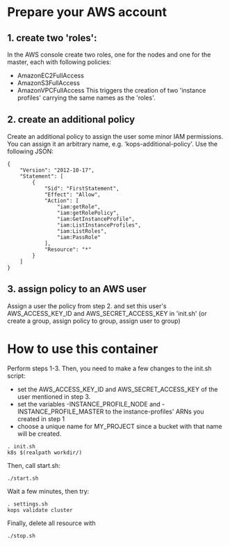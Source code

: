 # Prepare your AWS account

## 1. create two 'roles':
In the AWS console create two roles, one for the nodes and one for the master, each with following policies:
- AmazonEC2FullAccess
- AmazonS3FullAccess
- AmazonVPCFullAccess
This triggers the creation of two 'instance profiles' carrying the same names as the 'roles'.

## 2. create an additional policy
Create an additional policy to assign the user some minor IAM permissions.
You can assign it an arbitrary name, e.g. 'kops-additional-policy'. Use the following JSON:
~~~
{
    "Version": "2012-10-17",
    "Statement": [
        {
            "Sid": "FirstStatement",
            "Effect": "Allow",
            "Action": [
                "iam:getRole",
                "iam:getRolePolicy",
                "iam:GetInstanceProfile",
                "iam:ListInstanceProfiles",
                "iam:ListRoles",
                "iam:PassRole"
            ],
            "Resource": "*"
        }
    ]
}
~~~

## 3. assign policy to an AWS user
Assign a user the policy from step 2. and set this user's AWS_ACCESS_KEY_ID and AWS_SECRET_ACCESS_KEY in 'init.sh'
(or create a group, assign policy to group, assign user to group)

# How to use this container
Perform steps 1-3. Then, you need to make a few changes to the init.sh script:
- set the AWS_ACCESS_KEY_ID and AWS_SECRET_ACCESS_KEY of the user mentioned in step 3.
- set the variables -INSTANCE_PROFILE_NODE and -INSTANCE_PROFILE_MASTER to the instance-profiles' ARNs you created in step 1
- choose a unique name for MY_PROJECT since a bucket with that name will be created.
~~~
. init.sh
k8s $(realpath workdir/)
~~~

Then, call start.sh:
~~~
./start.sh
~~~

Wait a few minutes, then try:
~~~
. settings.sh
kops validate cluster
~~~

Finally, delete all resource with
~~~
./stop.sh
~~~
